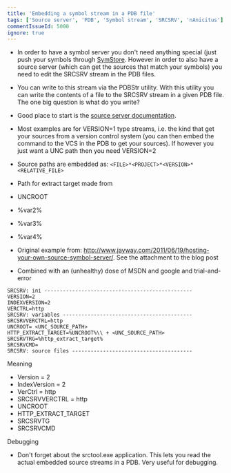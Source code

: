 ```yaml
---
title: 'Embedding a symbol stream in a PDB file'
tags: ['Source server', 'PDB', 'Symbol stream', 'SRCSRV', 'nAnicitus']
commentIssueId: 5000
ignore: true
---
```


* In order to have a symbol server you don't need anything special (just push your symbols through [SymStore][symstore_msdn]. However in order to also have a source server (which can get the sources that match your symbols) you need to edit the SRCSRV stream in the PDB files.
* You can write to this stream via the PDBStr utility. With this utility you can write the contents of a file to the SRCSRV stream in a given PDB file. The one big question is what do you write?
* Good place to start is the [source server documentation][sourceserver_msdn].
* Most examples are for VERSION=1 type streams, i.e. the kind that get your sources from a version control system (you can then embed the command to the VCS in the PDB to get your sources). If however you just want a UNC path then you need VERSION=2

* Source paths are embedded as: `<FILE>*<PROJECT>*<VERSION>*<RELATIVE_FILE>`
* Path for extract target made from
 * UNCROOT 
 * %var2%
 * %var3%
 * %var4%

* Original example from: http://www.jayway.com/2011/06/19/hosting-your-own-source-symbol-server/. See the attachment to the blog post
* Combined with an (unhealthy) dose of MSDN and google and trial-and-error


```
SRCSRV: ini ------------------------------------------------
VERSION=2
INDEXVERSION=2
VERCTRL=http
SRCSRV: variables ------------------------------------------
SRCSRVVERCTRL=http
UNCROOT= <UNC_SOURCE_PATH>
HTTP_EXTRACT_TARGET=%UNCROOT%\\ + <UNC_SOURCE_PATH>
SRCSRVTRG=%http_extract_target%
SRCSRVCMD=
SRCSRV: source files ---------------------------------------
```

Meaning

* Version = 2
* IndexVersion = 2
* VerCtrl = http
* SRCSRVVERCTRL = http
* UNCROOT
* HTTP_EXTRACT_TARGET
* SRCSRVTG
* SRCSRVCMD



Debugging

* Don't forget about the srctool.exe application. This lets you read the actual embedded source streams in a PDB. Very useful for debugging.


[symstore_msdn]: http://msdn.microsoft.com/en-us/library/windows/hardware/ff558848(v=vs.85).aspx
[sourceserver_msdn]:http://msdn.microsoft.com/en-us/library/windows/desktop/ms680641%28v=vs.85%29.aspx